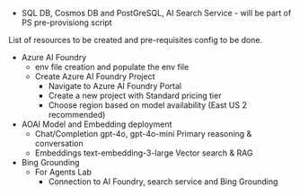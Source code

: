 - SQL DB, Cosmos DB and PostGreSQL, AI Search Service - will be part of PS pre-provisiong script

List of resources to be created and pre-requisites config to be done.
- Azure AI Foundry
    - env file creation and populate the env file
    - Create Azure AI Foundry Project
        - Navigate to Azure AI Foundry Portal
        - Create a new project with Standard pricing tier
        - Choose region based on model availability (East US 2 recommended)
- AOAI Model and Embedding deployment
    - Chat/Completion	gpt-4o, gpt-4o-mini	Primary reasoning & conversation
    - Embeddings	text-embedding-3-large	Vector search & RAG
- Bing Grounding
    - For Agents Lab 
        - Connection to AI Foundry, search service and Bing Grounding

